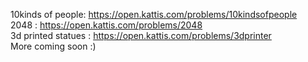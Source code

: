 10kinds of people: https://open.kattis.com/problems/10kindsofpeople <br/>
2048 : https://open.kattis.com/problems/2048 <br/>
3d printed statues : https://open.kattis.com/problems/3dprinter <br/>
More coming soon :)
